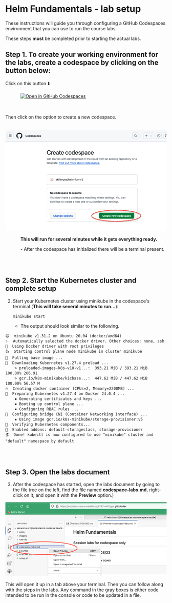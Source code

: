 # Helm Fundamentals - lab setup

These instructions will guide you through configuring a GitHub Codespaces environment that you can use to run the course labs.

These steps **must** be completed prior to starting the actual labs.

## Step 1. To create your working environment for the labs, create a codespace by clicking on the button below:

Click on this button ⬇️
<br/><br/>
&nbsp;&nbsp;&nbsp;&nbsp;&nbsp;&nbsp;&nbsp;&nbsp;&nbsp;&nbsp;&nbsp;&nbsp;[![Open in GitHub Codespaces](https://github.com/codespaces/badge.svg)](https://codespaces.new/skillrepos/helm-fun-v2?quickstart=1)

<br/><br/>
Then click on the option to create a new codespace.

&nbsp;&nbsp;&nbsp;&nbsp;&nbsp;&nbsp;&nbsp;&nbsp;&nbsp;&nbsp;&nbsp;&nbsp;![Creating new codespace from button](./images/helmfun20.png?raw=true "Creating new codespace from button")

&nbsp;&nbsp;&nbsp;&nbsp;&nbsp;&nbsp;&nbsp;&nbsp;&nbsp;&nbsp;&nbsp;&nbsp;**This will run for several minutes while it gets everything ready.**
  
&nbsp;&nbsp;&nbsp;&nbsp;&nbsp;&nbsp;&nbsp;&nbsp;&nbsp;&nbsp;&nbsp;&nbsp;- After the codespace has initialized there will be a terminal present.

<br/><br/>

## Step 2. Start the Kubernetes cluster and complete setup

2. Start your Kubernetes cluster using minikube in the codespace's terminal (**This will take several minutes to run...**):

      ```
      minikube start
      ```

    - The output should look similar to the following.

```console
😄  minikube v1.31.2 on Ubuntu 20.04 (docker/amd64)
✨  Automatically selected the docker driver. Other choices: none, ssh
📌  Using Docker driver with root privileges
👍  Starting control plane node minikube in cluster minikube
🚜  Pulling base image ...
💾  Downloading Kubernetes v1.27.4 preload ...
    > preloaded-images-k8s-v18-v1...:  393.21 MiB / 393.21 MiB  100.00% 206.91 
    > gcr.io/k8s-minikube/kicbase...:  447.62 MiB / 447.62 MiB  100.00% 56.57 M
🔥  Creating docker container (CPUs=2, Memory=2200MB) ...
🐳  Preparing Kubernetes v1.27.4 on Docker 24.0.4 ...
    ▪ Generating certificates and keys ...
    ▪ Booting up control plane ...
    ▪ Configuring RBAC rules ...
🔗  Configuring bridge CNI (Container Networking Interface) ...
    ▪ Using image gcr.io/k8s-minikube/storage-provisioner:v5
🔎  Verifying Kubernetes components...
🌟  Enabled addons: default-storageclass, storage-provisioner
🏄  Done! kubectl is now configured to use "minikube" cluster and "default" namespace by default
```


<br/><br/>
## Step 3. Open the labs document

3. After the codespace has started, open the labs document by going to the file tree on the left, find the file named **codespace-labs.md**, right-click on it, and open it with the **Preview** option.)

![Labs doc preview in codespace](./images/helmfun4.png?raw=true "Labs doc preview in codespace")

This will open it up in a tab above your terminal. Then you can follow along with the steps in the labs. 
Any command in the gray boxes is either code intended to be run in the console or code to be updated in a file.
